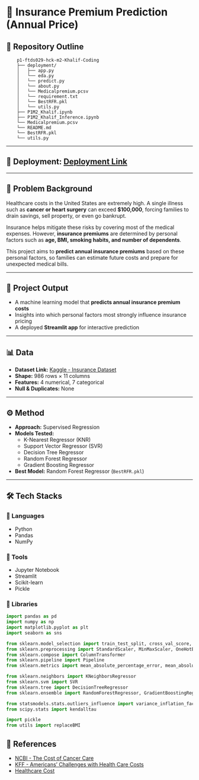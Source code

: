 # 🏥 Insurance Premium Prediction (Annual Price)

## 📂 Repository Outline

```
    p1-ftds029-hck-m2-Khalif-Coding 
    ├── deployment/
    │   ├── app.py
    │   └── eda.py
    │   └── predict.py
    │   └── about.py
    │   └── Medicalpremium.pcsv
    │   └── requirement.txt  
    │   └── BestRFR.pkl
    │   └── utils.py
    ├── P1M2_Khalif.ipynb
    ├── P1M2_Khalif_Inference.ipynb
    └── Medicalpremium.pcsv
    └── README.md
    └── BestRFR.pkl
    └── utils.py
```


---
## 🚀 Deployment: [Deployment Link](https://khalinsurancepredict-029.streamlit.app/)

---

## 📌 Problem Background
Healthcare costs in the United States are extremely high. A single illness such as **cancer or heart surgery** can exceed **$100,000**, forcing families to drain savings, sell property, or even go bankrupt.  

Insurance helps mitigate these risks by covering most of the medical expenses. However, **insurance premiums** are determined by personal factors such as **age, BMI, smoking habits, and number of dependents**.  

This project aims to **predict annual insurance premiums** based on these personal factors, so families can estimate future costs and prepare for unexpected medical bills.  

---

## 🎯 Project Output
- A machine learning model that **predicts annual insurance premium costs**  
- Insights into which personal factors most strongly influence insurance pricing  
- A deployed **Streamlit app** for interactive prediction  

---

## 📊 Data
- **Dataset Link:** [Kaggle - Insurance Dataset](https://www.kaggle.com/datasets/mirichoi0218/insurance?resource=download)  
- **Shape:** 986 rows × 11 columns  
- **Features:** 4 numerical, 7 categorical  
- **Null & Duplicates:** None  

---

## ⚙️ Method
- **Approach:** Supervised Regression  
- **Models Tested:**  
  - K-Nearest Regressor (KNR)  
  - Support Vector Regressor (SVR)  
  - Decision Tree Regressor  
  - Random Forest Regressor  
  - Gradient Boosting Regressor  
- **Best Model:** Random Forest Regressor (`BestRFR.pkl`)  

---

## 🛠️ Tech Stacks

### 🔹 Languages
- Python  
- Pandas  
- NumPy  

### 🔹 Tools
- Jupyter Notebook  
- Streamlit  
- Scikit-learn  
- Pickle  

### 🔹 Libraries
```python
import pandas as pd
import numpy as np
import matplotlib.pyplot as plt
import seaborn as sns

from sklearn.model_selection import train_test_split, cross_val_score, GridSearchCV
from sklearn.preprocessing import StandardScaler, MinMaxScaler, OneHotEncoder, FunctionTransformer
from sklearn.compose import ColumnTransformer
from sklearn.pipeline import Pipeline
from sklearn.metrics import mean_absolute_percentage_error, mean_absolute_error

from sklearn.neighbors import KNeighborsRegressor
from sklearn.svm import SVR
from sklearn.tree import DecisionTreeRegressor
from sklearn.ensemble import RandomForestRegressor, GradientBoostingRegressor

from statsmodels.stats.outliers_influence import variance_inflation_factor
from scipy.stats import kendalltau

import pickle
from utils import replaceBMI
```

## 📖 References
- [NCBI - The Cost of Cancer Care](https://khalinsurancepredict-029.streamlit.app/)
- [KFF - Americans’ Challenges with Health Care Costs](https://www.ncbi.nlm.nih.gov/books/NBK223643/)
- [Healthcare Cost](https://www.kff.org/health-costs/issue-brief/americans-challenges-with-health-care-costs/)




